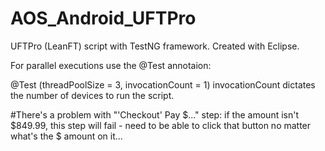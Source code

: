 # AOS_Android_UFTPro

UFTPro (LeanFT) script with TestNG framework. Created with Eclipse.

For parallel executions use the @Test annotaion:

@Test (threadPoolSize = 3, invocationCount = 1) invocationCount dictates the number of devices to run the script.

#There's a problem with "'Checkout' Pay $..." step: if the amount isn't $849.99, this step will fail - need to be able to click that button no matter what's the $ amount on it...
